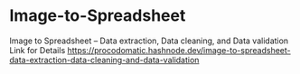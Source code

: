 # Image-to-Spreadsheet
Image to Spreadsheet – Data extraction, Data cleaning, and Data validation
Link for Details
https://procodomatic.hashnode.dev/image-to-spreadsheet-data-extraction-data-cleaning-and-data-validation 
